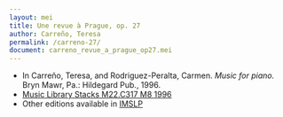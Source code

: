 ```yaml
---
layout: mei
title: Une revue à Prague, op. 27
author: Carreño, Teresa
permalink: /carreno-27/
document: carreno_revue_a_prague_op27.mei
---
```


- In Carreño, Teresa, and Rodriguez-Peralta, Carmen. *Music for piano.* Bryn Mawr, Pa.: Hildegard Pub., 1996.
- <a href="https://tufts-primo.hosted.exlibrisgroup.com/permalink/f/bnf7qa/01TUN_ALMA21113580720003851" target="_blank">Music Library Stacks M22.C317 M8 1996</a>
- Other editions available in <a href="https://imslp.org/wiki/Une_revue_%C3%A0_Prague%2C_Op.27_(Carre%C3%B1o%2C_Teresa)" target="_blank">IMSLP</a>

